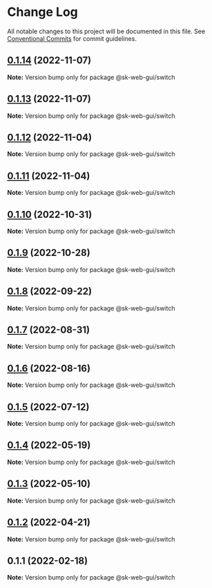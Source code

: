# Change Log

All notable changes to this project will be documented in this file.
See [Conventional Commits](https://conventionalcommits.org) for commit guidelines.

## [0.1.14](https://github.com/Sundsvallskommun/web-shared-components/compare/@sk-web-gui/switch@0.1.13...@sk-web-gui/switch@0.1.14) (2022-11-07)

**Note:** Version bump only for package @sk-web-gui/switch

## [0.1.13](https://github.com/Sundsvallskommun/web-shared-components/compare/@sk-web-gui/switch@0.1.12...@sk-web-gui/switch@0.1.13) (2022-11-07)

**Note:** Version bump only for package @sk-web-gui/switch

## [0.1.12](https://github.com/Sundsvallskommun/web-shared-components/compare/@sk-web-gui/switch@0.1.11...@sk-web-gui/switch@0.1.12) (2022-11-04)

**Note:** Version bump only for package @sk-web-gui/switch

## [0.1.11](https://github.com/Sundsvallskommun/web-shared-components/compare/@sk-web-gui/switch@0.1.10...@sk-web-gui/switch@0.1.11) (2022-11-04)

**Note:** Version bump only for package @sk-web-gui/switch

## [0.1.10](https://github.com/Sundsvallskommun/web-shared-components/compare/@sk-web-gui/switch@0.1.8...@sk-web-gui/switch@0.1.10) (2022-10-31)

**Note:** Version bump only for package @sk-web-gui/switch

## [0.1.9](https://github.com/Sundsvallskommun/web-shared-components/compare/@sk-web-gui/switch@0.1.8...@sk-web-gui/switch@0.1.9) (2022-10-28)

**Note:** Version bump only for package @sk-web-gui/switch

## [0.1.8](https://github.com/Sundsvallskommun/web-shared-components/compare/@sk-web-gui/switch@0.1.7...@sk-web-gui/switch@0.1.8) (2022-09-22)

**Note:** Version bump only for package @sk-web-gui/switch

## [0.1.7](https://github.com/Sundsvallskommun/web-shared-components/compare/@sk-web-gui/switch@0.1.6...@sk-web-gui/switch@0.1.7) (2022-08-31)

**Note:** Version bump only for package @sk-web-gui/switch

## [0.1.6](https://github.com/Sundsvallskommun/web-shared-components/compare/@sk-web-gui/switch@0.1.5...@sk-web-gui/switch@0.1.6) (2022-08-16)

**Note:** Version bump only for package @sk-web-gui/switch

## [0.1.5](https://github.com/Sundsvallskommun/web-shared-components/compare/@sk-web-gui/switch@0.1.4...@sk-web-gui/switch@0.1.5) (2022-07-12)

**Note:** Version bump only for package @sk-web-gui/switch

## [0.1.4](https://github.com/Sundsvallskommun/web-shared-components/compare/@sk-web-gui/switch@0.1.3...@sk-web-gui/switch@0.1.4) (2022-05-19)

**Note:** Version bump only for package @sk-web-gui/switch

## [0.1.3](https://github.com/Sundsvallskommun/web-shared-components/compare/@sk-web-gui/switch@0.1.2...@sk-web-gui/switch@0.1.3) (2022-05-10)

**Note:** Version bump only for package @sk-web-gui/switch

## [0.1.2](https://github.com/Sundsvallskommun/web-shared-components/compare/@sk-web-gui/switch@0.1.1...@sk-web-gui/switch@0.1.2) (2022-04-21)

**Note:** Version bump only for package @sk-web-gui/switch

## 0.1.1 (2022-02-18)

**Note:** Version bump only for package @sk-web-gui/switch
